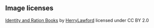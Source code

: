 ## Image licenses

[Identity and Ration Books](https://www.flickr.com/photos/32662631@N00/3321550181) by [HerryLawford](https://www.flickr.com/photos/32662631@N00) licensed under CC BY 2.0


